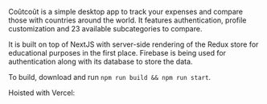 Coûtcoût is a simple desktop app to track your expenses and compare those with countries around the world.
It features authentication, profile customization and 23 available subcategories to compare.

It is built on top of NextJS with server-side rendering of the Redux store
for educational purposes in the first place.
Firebase is being used for authentication along with its database to store the data.

To build, download and run `npm run build && npm run start`.

Hoisted with Vercel:
